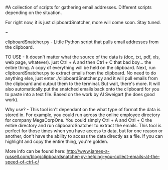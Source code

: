 #A collection of scripts for gathering email addresses. Different scripts depending on the situation. 

For right now, it is just clipboardSnatcher, more will come soon.  Stay tuned.

~

clipboardSnatcher.py - Little Python script that pulls email addresses from the clipboard.


TO USE - It doesn't matter what the source of the data is (doc, txt, pdf, xls, web page, whatever).
just Ctrl + A and then Ctrl + C that bad boy... the entire thing.  A copy of everything will be held on the clipboard. Next, run clipboardSnatcher.py to extract emails from the clipboard.  No need to do anything else, just enter ./clipboardSnatcher.py and it will pull emails from the clipboard and output them to the terminal.  But wait, there's more.  It will also automatically put the snatched emails back onto the clipboard for you to paste into a text file.  Based on the work by Al Sweigart (he does good work).

Why use? - This tool isn't dependant on the what type of format the data is stored in.  For example, you could run across the online employee directory for company MegaCorpOne.  You could simply Ctrl + A and Ctrl + C the entire directory and run clipboardSnatcher to extract the emails.  This tool is perfect for those times when you have access to data, but for one reason or another, don't have the ability to access the data directly as a file.  If you can highlight and copy the entire thing, you're golden.

More info can be found here: http://www.james-a-russell.com/blog/clipboardsnatcher-py-helping-you-collect-emails-at-the-speed-of-ctrl-c/
